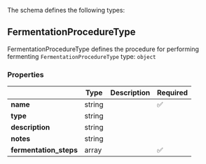 The schema defines the following types:

## FermentationProcedureType
  
FermentationProcedureType defines the procedure for performing fermenting
`FermentationProcedureType` type: `object`

### Properties

|   |Type|Description|Required|
|---|----|-----------|--------|
| **name** | string|  | :white_check_mark: |
| **type** | string|  |  |
| **description** | string|  |  |
| **notes** | string|  |  |
| **fermentation_steps** | array|  | :white_check_mark: |

